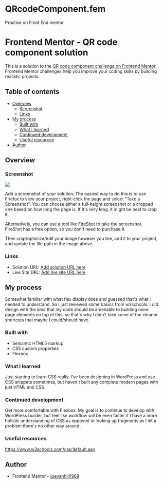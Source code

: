 # QRcodeComponent.fem
Practice on Front End mentor
# Frontend Mentor - QR code component solution

This is a solution to the [QR code component challenge on Frontend Mentor](https://www.frontendmentor.io/challenges/qr-code-component-iux_sIO_H). Frontend Mentor challenges help you improve your coding skills by building realistic projects. 

## Table of contents

- [Overview](#overview)
  - [Screenshot](#screenshot)
  - [Links](#links)
- [My process](#my-process)
  - [Built with](#built-with)
  - [What I learned](#what-i-learned)
  - [Continued development](#continued-development)
  - [Useful resources](#useful-resources)
- [Author](#author)



## Overview

### Screenshot

![](./screenshot.jpg)

Add a screenshot of your solution. The easiest way to do this is to use Firefox to view your project, right-click the page and select "Take a Screenshot". You can choose either a full-height screenshot or a cropped one based on how long the page is. If it's very long, it might be best to crop it.

Alternatively, you can use a tool like [FireShot](https://getfireshot.com/) to take the screenshot. FireShot has a free option, so you don't need to purchase it. 

Then crop/optimize/edit your image however you like, add it to your project, and update the file path in the image above.



### Links

- Solution URL: [Add solution URL here](https://your-solution-url.com)
- Live Site URL: [Add live site URL here](https://your-live-site-url.com)

## My process

Somewhat familiar with what flex display does and guessed that's what I needed to understand. So i just reviewed some basics from w3schools. I did design with the idea that my code should be amenable to building more page elements on top of this, so that's why I didn't take some of the cleaner shortcuts that maybe I could/should have.

### Built with

- Semantic HTML5 markup
- CSS custom properties
- Flexbox


### What I learned

Just starting to learn CSS really. I've been designing in WordPress and use CSS snippets sometimes, but haven't built any complete modern pages with just HTML and CSS.

### Continued development

Get more comfortable with Flexbox. My goal is to continue to develop with WordPress builder, but feel like workflow will be even faster if I have a more holistic understanding of CSS as opposed to looking up fragments as I hit a problem there's no other way around.



### Useful resources

https://www.w3schools.com/css/default.asp 


## Author

- Frontend Mentor - [@evanhill1989](https://www.frontendmentor.io/profile/evanhill1989)





